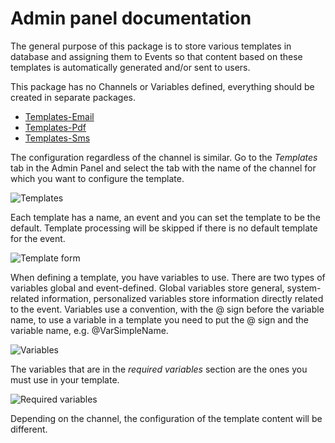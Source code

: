 # Admin panel documentation

The general purpose of this package is to store various templates in database and assigning them to Events so that content based on these templates is automatically generated and/or sent to users.

This package has no Channels or Variables defined, everything should be created in separate packages.

- [Templates-Email](https://github.com/EscolaLMS/Templates-Email/blob/main/ADMIN.md)
- [Templates-Pdf](https://github.com/EscolaLMS/Templates-PDF/blob/main/ADMIN.md)
- [Templates-Sms](https://github.com/EscolaLMS/Templates-SMS/blob/main/ADMIN.md)

The configuration regardless of the channel is similar. 
Go to the *Templates* tab in the Admin Panel and select the tab with the name of the channel for which you want to configure the template.

![Templates](https://github.com/EscolaLMS/Templates/assets/59456825/95471828-1f19-447f-9e96-01b49346a541)

Each template has a name, an event and you can set the template to be the default.
Template processing will be skipped if there is no default template for the event.

![Template form](https://github.com/EscolaLMS/Templates/assets/59456825/4096d705-de0a-4b5d-8e37-bda12ad997cc)

When defining a template, you have variables to use. There are two types of variables global and event-defined. Global variables store general, system-related information, personalized variables store information directly related to the event.
Variables use a convention, with the @ sign before the variable name, to use a variable in a template you need to put the @ sign and the variable name, e.g. @VarSimpleName. 

![Variables](https://github.com/EscolaLMS/Templates/assets/59456825/40c8c82c-ee19-434f-944d-ed2ea94a5fa6)

The variables that are in the *required variables* section are the ones you must use in your template.

![Required variables](https://github.com/EscolaLMS/Templates/assets/59456825/0a5196d6-c2d2-4729-9593-81530601a74e)

Depending on the channel, the configuration of the template content will be different.
